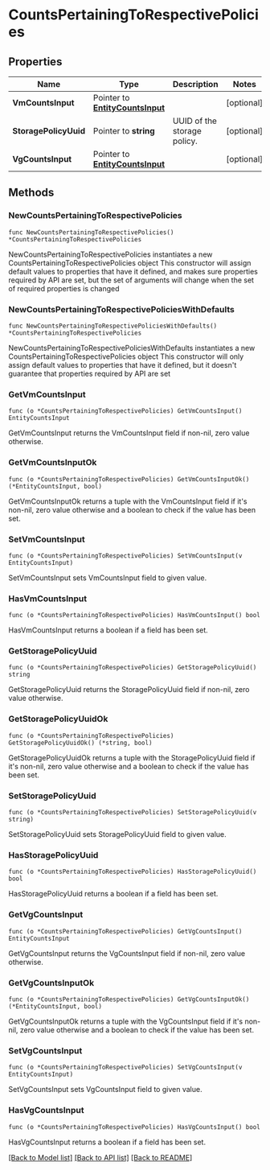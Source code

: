 # CountsPertainingToRespectivePolicies

## Properties

Name | Type | Description | Notes
------------ | ------------- | ------------- | -------------
**VmCountsInput** | Pointer to [**EntityCountsInput**](EntityCountsInput.md) |  | [optional] 
**StoragePolicyUuid** | Pointer to **string** | UUID of the storage policy. | [optional] 
**VgCountsInput** | Pointer to [**EntityCountsInput**](EntityCountsInput.md) |  | [optional] 

## Methods

### NewCountsPertainingToRespectivePolicies

`func NewCountsPertainingToRespectivePolicies() *CountsPertainingToRespectivePolicies`

NewCountsPertainingToRespectivePolicies instantiates a new CountsPertainingToRespectivePolicies object
This constructor will assign default values to properties that have it defined,
and makes sure properties required by API are set, but the set of arguments
will change when the set of required properties is changed

### NewCountsPertainingToRespectivePoliciesWithDefaults

`func NewCountsPertainingToRespectivePoliciesWithDefaults() *CountsPertainingToRespectivePolicies`

NewCountsPertainingToRespectivePoliciesWithDefaults instantiates a new CountsPertainingToRespectivePolicies object
This constructor will only assign default values to properties that have it defined,
but it doesn't guarantee that properties required by API are set

### GetVmCountsInput

`func (o *CountsPertainingToRespectivePolicies) GetVmCountsInput() EntityCountsInput`

GetVmCountsInput returns the VmCountsInput field if non-nil, zero value otherwise.

### GetVmCountsInputOk

`func (o *CountsPertainingToRespectivePolicies) GetVmCountsInputOk() (*EntityCountsInput, bool)`

GetVmCountsInputOk returns a tuple with the VmCountsInput field if it's non-nil, zero value otherwise
and a boolean to check if the value has been set.

### SetVmCountsInput

`func (o *CountsPertainingToRespectivePolicies) SetVmCountsInput(v EntityCountsInput)`

SetVmCountsInput sets VmCountsInput field to given value.

### HasVmCountsInput

`func (o *CountsPertainingToRespectivePolicies) HasVmCountsInput() bool`

HasVmCountsInput returns a boolean if a field has been set.

### GetStoragePolicyUuid

`func (o *CountsPertainingToRespectivePolicies) GetStoragePolicyUuid() string`

GetStoragePolicyUuid returns the StoragePolicyUuid field if non-nil, zero value otherwise.

### GetStoragePolicyUuidOk

`func (o *CountsPertainingToRespectivePolicies) GetStoragePolicyUuidOk() (*string, bool)`

GetStoragePolicyUuidOk returns a tuple with the StoragePolicyUuid field if it's non-nil, zero value otherwise
and a boolean to check if the value has been set.

### SetStoragePolicyUuid

`func (o *CountsPertainingToRespectivePolicies) SetStoragePolicyUuid(v string)`

SetStoragePolicyUuid sets StoragePolicyUuid field to given value.

### HasStoragePolicyUuid

`func (o *CountsPertainingToRespectivePolicies) HasStoragePolicyUuid() bool`

HasStoragePolicyUuid returns a boolean if a field has been set.

### GetVgCountsInput

`func (o *CountsPertainingToRespectivePolicies) GetVgCountsInput() EntityCountsInput`

GetVgCountsInput returns the VgCountsInput field if non-nil, zero value otherwise.

### GetVgCountsInputOk

`func (o *CountsPertainingToRespectivePolicies) GetVgCountsInputOk() (*EntityCountsInput, bool)`

GetVgCountsInputOk returns a tuple with the VgCountsInput field if it's non-nil, zero value otherwise
and a boolean to check if the value has been set.

### SetVgCountsInput

`func (o *CountsPertainingToRespectivePolicies) SetVgCountsInput(v EntityCountsInput)`

SetVgCountsInput sets VgCountsInput field to given value.

### HasVgCountsInput

`func (o *CountsPertainingToRespectivePolicies) HasVgCountsInput() bool`

HasVgCountsInput returns a boolean if a field has been set.


[[Back to Model list]](../README.md#documentation-for-models) [[Back to API list]](../README.md#documentation-for-api-endpoints) [[Back to README]](../README.md)


